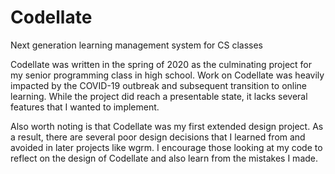 # Codellate
 Next generation learning management system for CS classes
 
 Codellate was written in the spring of 2020 as the culminating project for my senior programming class in high school. Work on Codellate was heavily impacted by the COVID-19 outbreak and subsequent transition to online learning. While the project did reach a presentable state, it lacks several features that I wanted to implement.
 
 Also worth noting is that Codellate was my first extended design project. As a result, there are several poor design decisions that I learned from and avoided in later projects like wgrm. I encourage those looking at my code to reflect on the design of Codellate and also learn from the mistakes I made.

